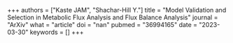 +++
authors = ["Kaste JAM", "Shachar-Hill Y."]
title = "Model Validation and Selection in Metabolic Flux Analysis and Flux Balance Analysis"
journal = "ArXiv"
what = "article"
doi = "nan"
pubmed = "36994165"
date = "2023-03-30"
keywords = []
+++

